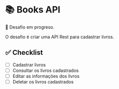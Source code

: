 # 📚 Books API

🚧 Desafio em progreso.

O desafio é criar uma API Rest para cadastrar livros.

## ✅ Checklist

- [ ] Cadastrar livros
- [ ] Consultar os livros cadastrados
- [ ] Editar as informações dos livros
- [ ] Deletar os livros cadastrados
